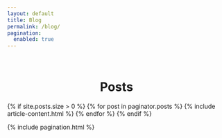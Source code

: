 ```yaml
---
layout: default
title: Blog
permalink: /blog/
pagination:
  enabled: true
---
```


<div class="container">
	<br>
	<h1 style="text-align: center;">Posts</h1>
	<div class="row">
		<div class="col col-12">
			<div class="container__inner">
				<div class="contaniner__inner-box">
					<div class="row grid">
						{% if site.posts.size > 0 %}
						{% for post in paginator.posts %}
						{% include article-content.html %}
						{% endfor %}
						{% endif %}
					</div>
				</div>
			</div>
		</div>
	</div>
</div>

{% include pagination.html %}
